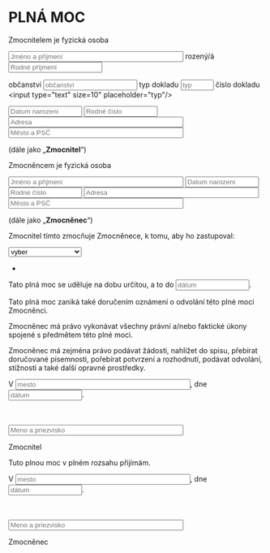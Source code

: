 <script src="https://ajax.googleapis.com/ajax/libs/jquery/2.1.1/jquery.min.js"></script>
<script>function getval(sel){
	if (sel.value === "1") {
		ucel.textContent = "ve věci vydání všech matričních dokladů, zejména rodného listu, oddacího listu, úmrtního listu, dokladu o registrovaném partnerství), nahlédnutí do matriční knihy, k získaní výpisu z ní v přítomnosti matrikáře (plná moc musí být úředně ověřena podle § 25 odst. 8 zákona č. 301/2000 Sb. o matrikách, jménu a příjmení)"
	} else if (sel.value === "2") {
		ucel.textContent = "ve věci vydání výpisu Rejstříku trestů České republiky, k podání žádosti/í a převzetí 1 ks výpisu/ů z rejstříku trestů."
	} else if (sel.value === "3") {
		ucel.textContent = "ve věci vydání výpisu Rejstříku trestů České republiky, přičemž výpis Rejstříku trestů má obsahovat informace z evidence rejstříku trestů jiného členského státu Evropské unie, ve kterém zmocnitel měl nebo má bydliště nebo jehož byl státním příslušníkem."
	} else if (sel.value === "4") {
		ucel.textContent = "ve věci získaní potvrzení o dosaženém vzdělání a to včetně kopie diplomu na škole nebo univerzitě, na které zmocnitel studoval."
	} else {
		ucel.textContent = ""
	}
}
</script>
<style>@media print
{    
    .no-print, .no-print *
    {
        display: none !important;
    }
}</style>


# PLNÁ MOC

Zmocnitelem je fyzická osoba

<input type="text" size="40" placeholder="Jméno a příjmení"/> 
rozený/á <input type="text" size="20" placeholder="Rodné příjmení"/>

občanství <input type="text" size="20" placeholder="občanství"/> 
typ dokladu <input type="text" size="5" placeholder="typ"/> 
číslo dokladu <input type="text" size=10" placeholder="typ"/>

<input type="text" size="15" placeholder="Datum narození"/>

<input type="text" size="15" placeholder="Rodné číslo"/>

<input type="text" size="40" placeholder="Adresa"/>

<input type="text" size="40" placeholder="Město a PSČ"/>

(dále jako „**Zmocnitel**“)

Zmocněncem je fyzická osoba


<input type="text" size="40" placeholder="Jméno a příjmení"/>

<input type="text" size="15" placeholder="Datum narození"/>

<input type="text" size="15" placeholder="Rodné číslo"/>

<input type="text" size="40" placeholder="Adresa"/>

<input type="text" size="40" placeholder="Město a PSČ"/>

(dále jako „**Zmocněnec**“)

Zmocnitel tímto zmocňuje Zmocněnece, k tomu, aby ho zastupoval:

<select class="no-print" onchange="getval(this);">
  <option selected>vyber</option>
  <option value="1">Matriční doklady</option>
  <option value="2">Výpis z RT</option>
  <option value="3">Výpis z RT zahraničí</option>
  <option value="3">Diplom</option>
</select>

<ul>
  <li id="ucel"></li>
</ul>


Tato plná moc se uděluje na dobu určitou, a to do <input type="text" size="15" placeholder="dátum"/>.

Tato plná moc zaniká také doručením oznámení o odvolání této plné moci Zmocněnci.

Zmocněnec má právo vykonávat všechny právní a/nebo faktické úkony spojené s předmětem této plné moci.

Zmocněnec má zejména právo podávat žádosti, nahlížet do spisu, přebírat doručované písemnosti, pořebírat potvrzení a rozhodnutí, podávat odvolání, stížnosti a také další opravné prostředky.



V <input type="text" size="40" placeholder="mesto"/>,
dne <input type="text" size="15" placeholder="dátum"/>.

<br/><br/><input type="text" size="40" placeholder="Meno a priezvisko"/>

Zmocnitel




Tuto plnou moc v plném rozsahu přijímám.


V <input type="text" size="40" placeholder="mesto"/>,
dne <input type="text" size="15" placeholder="dátum"/>.

<br/><br/><input type="text" size="40" placeholder="Meno a priezvisko"/>

Zmocněnec

